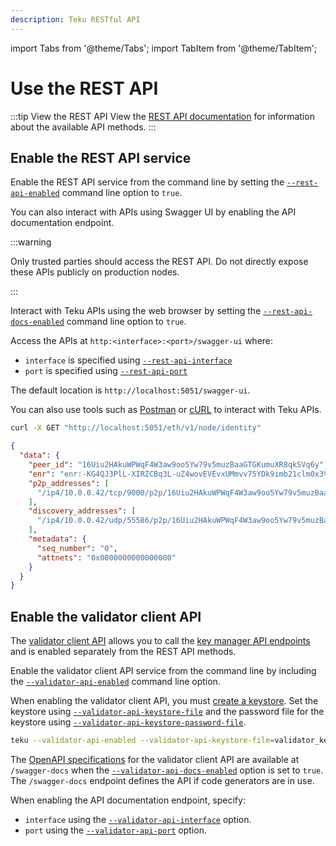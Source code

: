 ```yaml
---
description: Teku RESTful API
---
```


import Tabs from '@theme/Tabs';
import TabItem from '@theme/TabItem';

# Use the REST API

:::tip View the REST API
View the [REST API documentation] for information about the available API methods.
:::

## Enable the REST API service

Enable the REST API service from the command line by setting the [`--rest-api-enabled`](cli/index.md#rest-api-enabled) command line option to `true`.

You can also interact with APIs using Swagger UI by enabling the API documentation endpoint.

:::warning

Only trusted parties should access the REST API. Do not directly expose these APIs publicly on production nodes.

:::

Interact with Teku APIs using the web browser by setting the [`--rest-api-docs-enabled`](cli/index.md#rest-api-docs-enabled) command line option to `true`.

Access the APIs at `http:<interface>:<port>/swagger-ui` where:

- `interface` is specified using [`--rest-api-interface`](cli/index.md#rest-api-interface)
- `port` is specified using [`--rest-api-port`](cli/index.md#rest-api-port)

The default location is `http://localhost:5051/swagger-ui`.

You can also use tools such as [Postman] or [cURL] to interact with Teku APIs.

<Tabs>

  <TabItem value="cURL request" label="cURL request" default>


```bash
curl -X GET "http://localhost:5051/eth/v1/node/identity"
```
  
  </TabItem>
  <TabItem value="JSON Result" label="JSON Result" default>

```json
{
  "data": {
    "peer_id": "16Uiu2HAkuWPWqF4W3aw9oo5Yw79v5muzBaaGTGKumuXR8qkSVq6y",
    "enr": "enr:-KG4QJ3PlL-XIRZCBq3L-uZ4wovEVEvxUMmvv75YDk9imb21clm0x3V2J5Vf9Zz3tLDpTplhG68_kzZPOxcU0ttwNDAEhGV0aDKQtTA_KgAAAAD__________4JpZIJ2NIJpcIS5a1YhiXNlY3AyNTZrMaECATVJhRqBrqyo8l6JKz6HidWL82kQcDmtKWuQZLDmZmqDdGNwgiMog3VkcILZIg",
    "p2p_addresses": [
      "/ip4/10.0.0.42/tcp/9000/p2p/16Uiu2HAkuWPWqF4W3aw9oo5Yw79v5muzBaaGTGKumuXR8qkSVq6y"
    ],
    "discovery_addresses": [
      "/ip4/10.0.0.42/udp/55586/p2p/16Uiu2HAkuWPWqF4W3aw9oo5Yw79v5muzBaaGTGKumuXR8qkSVq6y"
    ],
    "metadata": {
      "seq_number": "0",
      "attnets": "0x0000000000000000"
    }
  }
}
```

  </TabItem>
</Tabs>

## Enable the validator client API

The [validator client API](../how-to/use-external-signer/manage-keys.md) allows you to call the [key manager API endpoints](https://ethereum.github.io/keymanager-APIs/) and is enabled separately from the REST API methods.

Enable the validator client API service from the command line by including the [`--validator-api-enabled`](cli/index.md#validator-api-enabled) command line option.

When enabling the validator client API, you must [create a keystore](../how-to/use-external-signer/manage-keys.md#create-a-keystore). Set the keystore using [`--validator-api-keystore-file`](cli/index.md#validator-api-keystore-file) and the password file for the keystore using [`--validator-api-keystore-password-file`](cli/index.md#validator-api-keystore-password-file).

```bash title="Example"
teku --validator-api-enabled --validator-api-keystore-file=validator_keystore.p12 --validator-api-keystore-password-file=validator_keystore_pass.txt
```

The [OpenAPI specifications](https://swagger.io/specification/) for the validator client API are available at `/swagger-docs` when the [`--validator-api-docs-enabled`](cli/index.md#validator-api-docs-enabled) option is set to `true`. The `/swagger-docs` endpoint defines the API if code generators are in use.

When enabling the API documentation endpoint, specify:

- `interface` using the [`--validator-api-interface`](cli/index.md#validator-api-interface) option.
- `port` using the [`--validator-api-port`](cli/index.md#validator-api-port) option.

<!-- Links -->

[REST API documentation]: https://consensys.github.io/teku/
[Postman]: https://www.postman.com/
[cURL]: https://curl.haxx.se/
